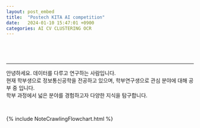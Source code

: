 ```yaml
---
layout: post_embed
title:  "Postech KITA AI competition"
date:   2024-01-10 15:47:01 +0900
categories: AI CV CLUSTERING OCR
---
```



##  &nbsp;  

---
안녕하세요. 데이터를 다루고 연구하는 사람입니다.   
현재 학부생으로 정보통신공학을 전공하고 있으며, 학부연구생으로 관심 분야에 대해 공부 중 입니다.   
학부 과정에서 넓은 분야를 경험하고자 다양한 지식을 탐구합니다.
  
&nbsp;  



{% include NoteCrawlingFlowchart.html %}